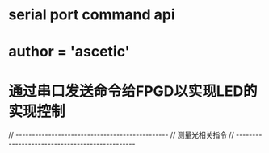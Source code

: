 
# serial port command api

# __author__ = 'ascetic'


# 通过串口发送命令给FPGD以实现LED的实现控制

// -----------------------------------------------
// 测量光相关指令
// -----------------------------------------------




